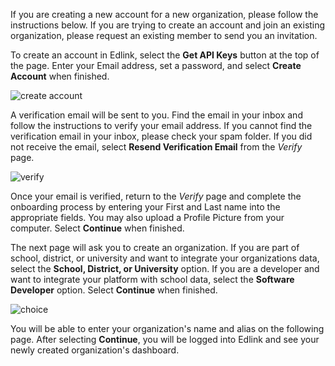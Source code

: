<div class="card">
    <p>
        If you are creating a new account for a new organization, please follow the instructions below. If you are trying to create an account and join an existing organization, please request an existing member to send you an invitation.
    </p>
</div>

To create an account in Edlink, select the **Get API Keys** button at the top of the page. Enter your Email address, set a password, and select **Create Account** when finished.

![create account](/documentation/media/dashboard/dev/create-account.jpg)

A verification email will be sent to you. Find the email in your inbox and follow the instructions to verify your email address. If you cannot find the verification email in your inbox, please check your spam folder. If you did not receive the email, select **Resend Verification Email** from the *Verify* page.

![verify](/documentation/media/dashboard/dev/create-account-verify.jpg)

Once your email is verified, return to the *Verify* page and complete the onboarding process by entering your First and Last name into the appropriate fields. You may also upload a Profile Picture from your computer. Select **Continue** when finished.

The next page will ask you to create an organization. If you are part of school, district, or university and want to integrate your organizations data, select the **School, District, or University** option. If you are a developer and want to integrate your platform with school data, select the **Software Developer** option. Select **Continue** when finished.

![choice](/documentation/media/dashboard/dev/create-account-select-org.jpg)

You will be able to enter your organization's name and alias on the following page. After selecting **Continue**, you will be logged into Edlink and see your newly created organization's dashboard.
